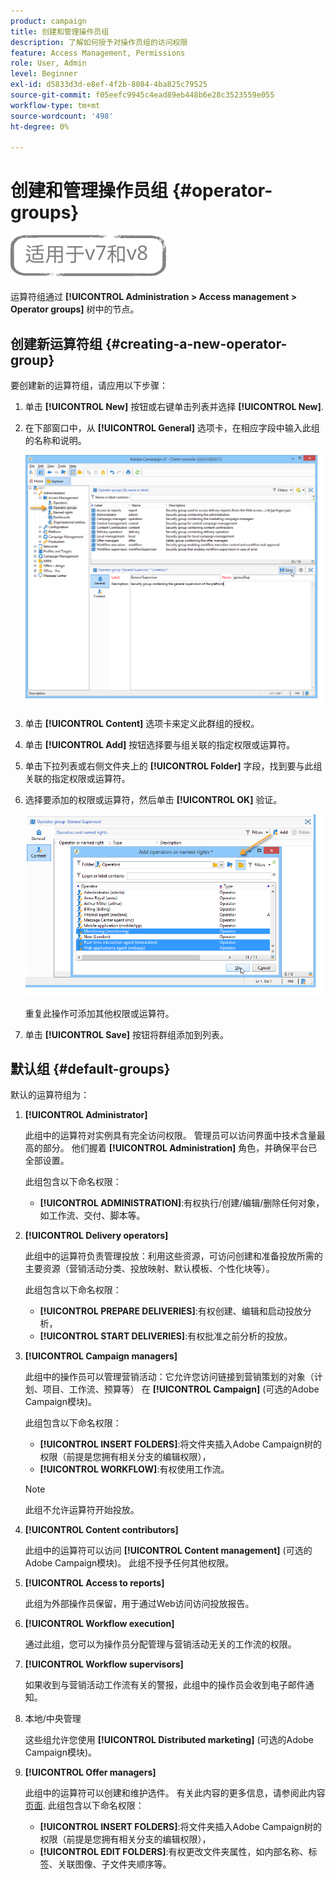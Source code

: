 ```yaml
---
product: campaign
title: 创建和管理操作员组
description: 了解如何授予对操作员组的访问权限
feature: Access Management, Permissions
role: User, Admin
level: Beginner
exl-id: d5833d3d-e8ef-4f2b-8084-4ba825c79525
source-git-commit: f05eefc9945c4ead89eb448b6e28c3523559e055
workflow-type: tm+mt
source-wordcount: '498'
ht-degree: 0%

---
```


# 创建和管理操作员组 {#operator-groups}

![](../../assets/common.svg)

运算符组通过 **[!UICONTROL Administration > Access management > Operator groups]** 树中的节点。

## 创建新运算符组 {#creating-a-new-operator-group}

要创建新的运算符组，请应用以下步骤：

1. 单击 **[!UICONTROL New]** 按钮或右键单击列表并选择 **[!UICONTROL New]**.
1. 在下部窗口中，从 **[!UICONTROL General]** 选项卡，在相应字段中输入此组的名称和说明。

   ![](assets/s_ncs_user_create_operator_gp.png)

1. 单击 **[!UICONTROL Content]** 选项卡来定义此群组的授权。
1. 单击 **[!UICONTROL Add]** 按钮选择要与组关联的指定权限或运算符。
1. 单击下拉列表或右侧文件夹上的 **[!UICONTROL Folder]** 字段，找到要与此组关联的指定权限或运算符。
1. 选择要添加的权限或运算符，然后单击 **[!UICONTROL OK]** 验证。

   ![](assets/s_ncs_user_create_operator_gp03.png)

   重复此操作可添加其他权限或运算符。

1. 单击 **[!UICONTROL Save]** 按钮将群组添加到列表。

## 默认组 {#default-groups}

默认的运算符组为：

1. **[!UICONTROL Administrator]**

   此组中的运算符对实例具有完全访问权限。 管理员可以访问界面中技术含量最高的部分。 他们握着 **[!UICONTROL Administration]** 角色，并确保平台已全部设置。

   此组包含以下命名权限：

   * **[!UICONTROL ADMINISTRATION]**:有权执行/创建/编辑/删除任何对象，如工作流、交付、脚本等。

1. **[!UICONTROL Delivery operators]**

   此组中的运算符负责管理投放：利用这些资源，可访问创建和准备投放所需的主要资源（营销活动分类、投放映射、默认模板、个性化块等）。

   此组包含以下命名权限：

   * **[!UICONTROL PREPARE DELIVERIES]**:有权创建、编辑和启动投放分析，
   * **[!UICONTROL START DELIVERIES]**:有权批准之前分析的投放。

1. **[!UICONTROL Campaign managers]**

   此组中的操作员可以管理营销活动：它允许您访问链接到营销策划的对象（计划、项目、工作流、预算等） 在 **[!UICONTROL Campaign]** (可选的Adobe Campaign模块)。

   此组包含以下命名权限：

   * **[!UICONTROL INSERT FOLDERS]**:将文件夹插入Adobe Campaign树的权限（前提是您拥有相关分支的编辑权限），
   * **[!UICONTROL WORKFLOW]**:有权使用工作流。
   >[!NOTE]
   >
   >此组不允许运算符开始投放。

1. **[!UICONTROL Content contributors]**

   此组中的运算符可以访问 **[!UICONTROL Content management]** (可选的Adobe Campaign模块)。 此组不授予任何其他权限。

1. **[!UICONTROL Access to reports]**

   此组为外部操作员保留，用于通过Web访问访问投放报告。

1. **[!UICONTROL Workflow execution]**

   通过此组，您可以为操作员分配管理与营销活动无关的工作流的权限。

1. **[!UICONTROL Workflow supervisors]**

   如果收到与营销活动工作流有关的警报，此组中的操作员会收到电子邮件通知。

1. 本地/中央管理

   这些组允许您使用 **[!UICONTROL Distributed marketing]** (可选的Adobe Campaign模块)。

1. **[!UICONTROL Offer managers]**

   此组中的运算符可以创建和维护选件。 有关此内容的更多信息，请参阅此内容 [页面](../../interaction/using/operator-profiles.md).
此组包含以下命名权限：

   * **[!UICONTROL INSERT FOLDERS]**:将文件夹插入Adobe Campaign树的权限（前提是您拥有相关分支的编辑权限），
   * **[!UICONTROL EDIT FOLDERS]**:有权更改文件夹属性，如内部名称、标签、关联图像、子文件夹顺序等。
